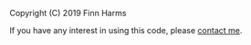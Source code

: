 
Copyright (C) 2019 Finn Harms

If you have any interest in using this code, please [contact me](mailto:github-contact@finn-harms.de).
